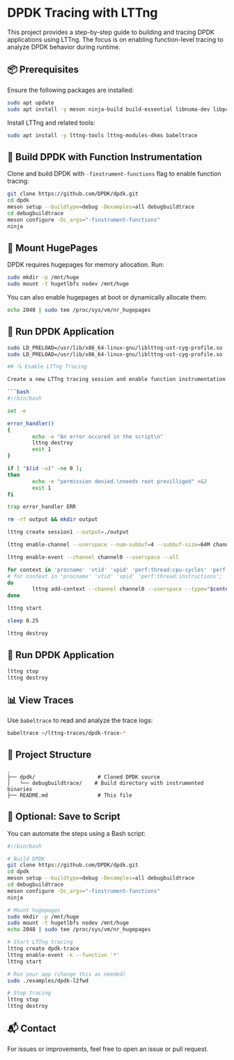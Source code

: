 # DPDK Tracing with LTTng

This project provides a step-by-step guide to building and tracing DPDK applications using LTTng. The focus is on enabling function-level tracing to analyze DPDK behavior during runtime.

## 📦 Prerequisites

Ensure the following packages are installed:

```bash
sudo apt update
sudo apt install -y meson ninja-build build-essential libnuma-dev libpcap-dev libelf-dev libjansson-dev libtool libtool-bin pkg-config
```

Install LTTng and related tools:

```bash
sudo apt install -y lttng-tools lttng-modules-dkms babeltrace
```

## 🔧 Build DPDK with Function Instrumentation

Clone and build DPDK with `-finstrument-functions` flag to enable function tracing:

```bash
git clone https://github.com/DPDK/dpdk.git
cd dpdk
meson setup --buildtype=debug -Dexamples=all debugbuildtrace
cd debugbuildtrace
meson configure -Dc_args="-finstrument-functions"
ninja
```

## 🧠 Mount HugePages

DPDK requires hugepages for memory allocation. Run:

```bash
sudo mkdir -p /mnt/huge
sudo mount -t hugetlbfs nodev /mnt/huge
```

You can also enable hugepages at boot or dynamically allocate them:

```bash
echo 2048 | sudo tee /proc/sys/vm/nr_hugepages
```

## 🚀 Run DPDK Application
```bash
sudo LD_PRELOAD=/usr/lib/x86_64-linux-gnu/liblttng-ust-cyg-profile.so ./dpdk-testpmd -l 0-1 --proc-type=primary --file-prefix=pmd1 --vdev=net_memif,role=server -- -i
sudo LD_PRELOAD=/usr/lib/x86_64-linux-gnu/liblttng-ust-cyg-profile.so ./dpdk-testpmd -l 2-3 --proc-type=primary --file-prefix=pmd2 --vdev=net_memif -- -i

## 🔍 Enable LTTng Tracing

Create a new LTTng tracing session and enable function instrumentation with this script file:

```bash
#!/bin/bash

set -e

error_handler()
{
        echo -e "An error occured in the script\n"
        lttng destroy
        exit 1
}

if [ "$(id -u)" -ne 0 ];
then
        echo -e "permission denied.\nneeds root previlliged" >&2
        exit 1
fi

trap error_handler ERR

rm -rf output && mkdir output

lttng create session1 --output=./output

lttng enable-channel --userspace --num-subbuf=4 --subbuf-size=64M channel0

lttng enable-event --channel channel0 --userspace --all

for context in 'procname' 'vtid' 'vpid' 'perf:thread:cpu-cycles' 'perf:thread:instructions' 'perf:thread:cache-misses'; 
# for context in 'procname' 'vtid' 'vpid' 'perf:thread:instructions'; 
do
        lttng add-context --channel channel0 --userspace --type="$context"
done

lttng start

sleep 0.25

lttng destroy

```

## 🚀 Run DPDK Application
```bash
lttng stop
lttng destroy
```

## 📊 View Traces

Use `babeltrace` to read and analyze the trace logs:

```bash
babeltrace ~/lttng-traces/dpdk-trace-*
```

## 📂 Project Structure

```
.
├── dpdk/                    # Cloned DPDK source
│   └── debugbuildtrace/    # Build directory with instrumented binaries
├── README.md                # This file
```

## 🧪 Optional: Save to Script

You can automate the steps using a Bash script:

```bash
#!/bin/bash

# Build DPDK
git clone https://github.com/DPDK/dpdk.git
cd dpdk
meson setup --buildtype=debug -Dexamples=all debugbuildtrace
cd debugbuildtrace
meson configure -Dc_args="-finstrument-functions"
ninja

# Mount hugepages
sudo mkdir -p /mnt/huge
sudo mount -t hugetlbfs nodev /mnt/huge
echo 2048 | sudo tee /proc/sys/vm/nr_hugepages

# Start LTTng tracing
lttng create dpdk-trace
lttng enable-event -k --function '*'
lttng start

# Run your app (change this as needed)
sudo ./examples/dpdk-l2fwd

# Stop tracing
lttng stop
lttng destroy
```

## 📬 Contact

For issues or improvements, feel free to open an issue or pull request.


